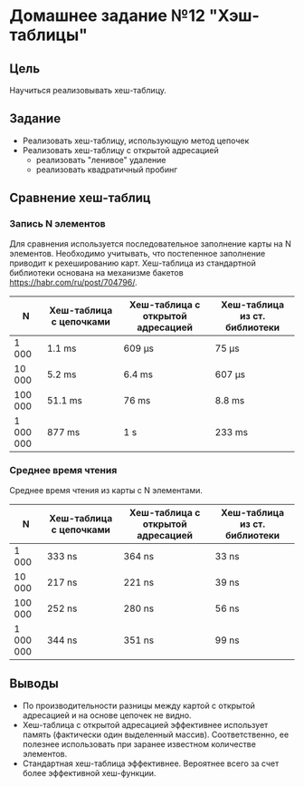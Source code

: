 # Домашнее задание №12 "Хэш-таблицы"

## Цель

Научиться реализовывать хеш-таблицу.

## Задание

* Реализовать хеш-таблицу, использующую метод цепочек
* Реализовать хеш-таблицу с открытой адресацией
    * реализовать "ленивое" удаление
    * реализовать квадратичный пробинг

## Сравнение хеш-таблиц

### Запись N элементов

Для сравнения используется последовательное заполнение карты на N элементов.
Необходимо учитывать, что постепенное заполнение приводит к рехешированию карт.
Хеш-таблица из стандартной библиотеки основана на механизме бакетов <https://habr.com/ru/post/704796/>.

| N         | Хеш-таблица с цепочками | Хеш-таблица с открытой адресацией | Хеш-таблица из ст. библиотеки |
|-----------|-------------------------|-----------------------------------|-------------------------------|
| 1 000     | 1.1 ms                  | 609 µs                            | 75 µs                         |
| 10 000    | 5.2 ms                  | 6.4 ms                            | 607 µs                        |
| 100 000   | 51.1 ms                 | 76 ms                             | 8.8 ms                        |
| 1 000 000 | 877 ms                  | 1 s                               | 233 ms                        |

### Среднее время чтения

Среднее время чтения из карты с N элементами.

| N         | Хеш-таблица с цепочками | Хеш-таблица с открытой адресацией | Хеш-таблица из ст. библиотеки |
|-----------|-------------------------|-----------------------------------|-------------------------------|
| 1 000     | 333 ns                  | 364 ns                            | 33 ns                         |
| 10 000    | 217 ns                  | 221 ns                            | 39 ns                         |
| 100 000   | 252 ns                  | 280 ns                            | 56 ns                         |
| 1 000 000 | 344 ns                  | 351 ns                            | 99 ns                         |

## Выводы

* По производительности разницы между картой с открытой адресацией и на основе цепочек не видно.
* Хеш-таблица с открытой адресацией эффективнее использует память (фактически один выделенный массив).
  Соответственно, ее полезнее использовать при заранее известном количестве элементов.
* Стандартная хеш-таблица эффективнее. Вероятнее всего за счет более эффективной хеш-функции.
